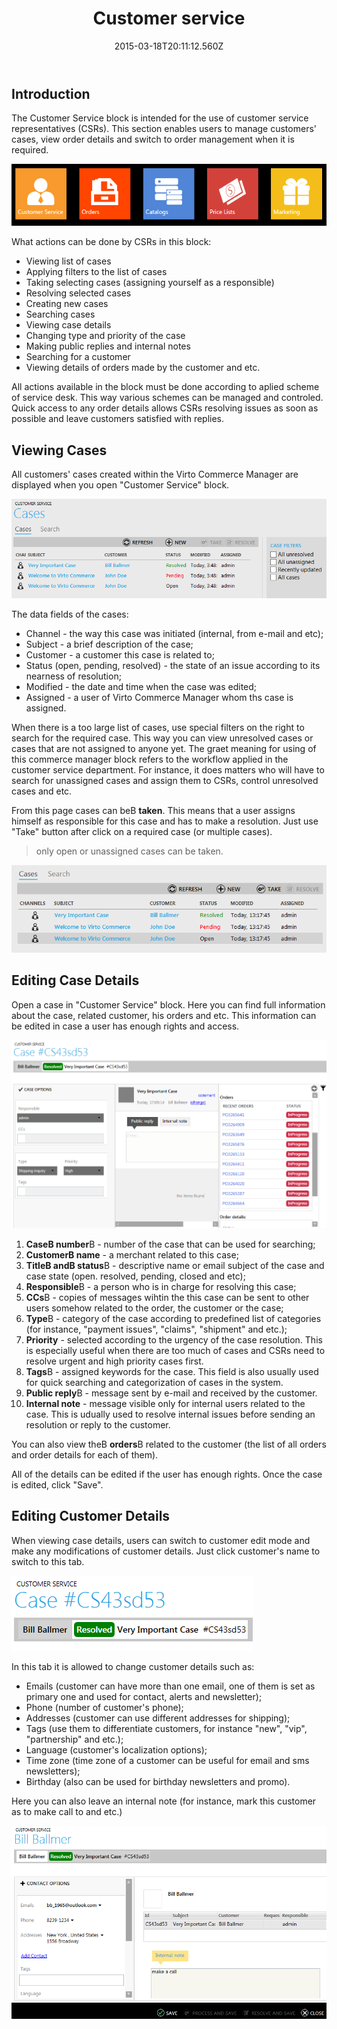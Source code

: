 ﻿---
title: Customer service
description: Customer service
layout: docs
date: 2015-03-18T20:11:12.560Z
priority: 12
---
## Introduction

The Customer Service block is intended for the use of customer service representatives (CSRs). This section enables users to manage customers' cases, view order details and switch to order management when it is required.

<img src="../../assets/images/docs/001-customer-service-block.PNG" />

What actions can be done by CSRs in this block:

* Viewing list of cases
* Applying filters to the list of cases
* Taking selecting cases (assigning yourself as a responsible)
* Resolving selected cases
* Creating new cases
* Searching cases
* Viewing case details
* Changing type and priority of the case
* Making public replies and internal notes
* Searching for a customer
* Viewing details of orders made by the customer and etc.

All actions available in the block must be done according to aplied scheme of service desk. This way various schemes can be managed and controled. Quick access to any order details allows CSRs resolving issues as soon as possible and leave customers satisfied with replies.

## Viewing Cases

All customers' cases created within the Virto Commerce Manager are displayed when you open "Customer Service" block.

<img src="../../assets/images/docs/002-viewing-cases.PNG" />

The data fields of the cases:

* Channel - the way this case was initiated (internal, from e-mail and etc);
* Subject - a brief description of the case;
* Customer - a customer this case is related to;
* Status (open, pending, resolved) - the state of an issue according to its nearness of resolution;
* Modified - the date and time when the case was edited;
* Assigned - a user of Virto Commerce Manager whom ths case is assigned.

When there is a too large list of cases, use special filters on the right to search for the required case. This way you can view unresolved cases or cases that are not assigned to anyone yet. The graet meaning for using of this commerce manager block refers to the workflow applied in the customer service department. For instance, it does matters who will have to search for unassigned cases and assign them to CSRs, control unresolved cases and etc.

From this page cases can beВ **taken**. This means that a user assigns himself as responsible for this case and has to make a resolution. Just use "Take" button after click on a required case (or multiple cases).

> only open or unassigned cases can be taken.

<img src="../../assets/images/docs/003-take-case.PNG" />

## Editing Case Details

Open a case in "Customer Service" block. Here you can find full information about the case, related customer, his orders and etc. This information can be edited in case a user has enough rights and access.

<img src="../../assets/images/docs/004-case-details.PNG" />

1. **CaseВ number**В - number of the case that can be used for searching;
2. **CustomerВ name** - a merchant related to this case;
3. **TitleВ andВ status**В - descriptive name or email subject of the case and case state (open. resolved, pending, closed and etc);
4. **Responsible**В - a person who is in charge for resolving this case;
5. **CCs**В - copies of messages wihtin the this case can be sent to other users somehow related to the order, the customer or the case;
6. **Type**В - category of the case according to predefined list of categories (for instance, "payment issues", "claims", "shipment" and etc.);
7. **Priority** - selected according to the urgency of the case resolution. This is especially useful when there are too much of cases and CSRs need to resolve urgent and high priority cases first.
8. **Tags**В - assigned keywords for the case. This field is also usually used for quick searching and categorization of cases in the system.
9. **Public reply**В - message sent by e-mail and received by the customer.
10. **Internal note** - message visible only for internal users related to the case. This is udually used to resolve internal issues before sending an resolution or reply to the customer.

You can also view theВ **orders**В related to the customer (the list of all orders and order details for each of them).

All of the details can be edited if the user has enough rights. Once the case is edited, click "Save".

## Editing Customer Details

When viewing case details, users can switch to customer edit mode and make any modifications of customer details. Just click customer's name to switch to this tab.

<img src="../../assets/images/docs/005-customer-details.PNG" />

In this tab it is allowed to change customer details such as:

* Emails (customer can have more than one email, one of them is set as primary one and used for contact, alerts and newsletter);
* Phone (number of customer's phone);
* Addresses (customer can use different addresses for shipping);
* Tags (use them to differentiate customers, for instance "new", "vip", "partnership" and etc.);
* Language (customer's localization options);
* Time zone (time zone of a customer can be useful for email and sms newsletters);
* Birthday (also can be used for birthday newsletters and promo).

Here you can also leave an internal note (for instance, mark this customer as to make call to and etc.)

<img src="../../assets/images/docs/006-customer-details.PNG" />

